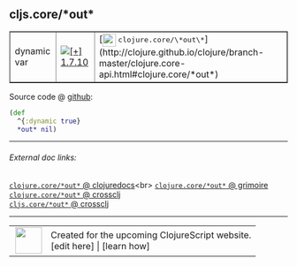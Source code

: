 ## cljs.core/\*out\*



 <table border="1">
<tr>
<td>dynamic var</td>
<td><a href="https://github.com/cljsinfo/cljs-api-docs/tree/1.7.10"><img valign="middle" alt="[+] 1.7.10" title="Added in 1.7.10" src="https://img.shields.io/badge/+-1.7.10-lightgrey.svg"></a> </td>
<td>
[<img height="24px" valign="middle" src="http://i.imgur.com/1GjPKvB.png"> <samp>clojure.core/\*out\*</samp>](http://clojure.github.io/clojure/branch-master/clojure.core-api.html#clojure.core/*out*)
</td>
</tr>
</table>









Source code @ [github](https://github.com/clojure/clojurescript/blob/r1.7.28/src/main/cljs/cljs/core.cljs#L34-L36):

```clj
(def
  ^{:dynamic true}
  *out* nil)
```

<!--
Repo - tag - source tree - lines:

 <pre>
clojurescript @ r1.7.28
└── src
    └── main
        └── cljs
            └── cljs
                └── <ins>[core.cljs:34-36](https://github.com/clojure/clojurescript/blob/r1.7.28/src/main/cljs/cljs/core.cljs#L34-L36)</ins>
</pre>

-->

---



###### External doc links:

[`clojure.core/*out*` @ clojuredocs](http://clojuredocs.org/clojure.core/*out*)<br>
[`clojure.core/*out*` @ grimoire](http://conj.io/store/v1/org.clojure/clojure/1.7.0-beta3/clj/clojure.core/*out*/)<br>
[`clojure.core/*out*` @ crossclj](http://crossclj.info/fun/clojure.core/*out*.html)<br>
[`cljs.core/*out*` @ crossclj](http://crossclj.info/fun/cljs.core.cljs/*out*.html)<br>

---

 <table>
<tr><td>
<img valign="middle" align="right" width="48px" src="http://i.imgur.com/Hi20huC.png">
</td><td>
Created for the upcoming ClojureScript website.<br>
[edit here] | [learn how]
</td></tr></table>

[edit here]:https://github.com/cljsinfo/cljs-api-docs/blob/master/cljsdoc/cljs.core/STARoutSTAR.cljsdoc
[learn how]:https://github.com/cljsinfo/cljs-api-docs/wiki/cljsdoc-files

<!--

This information was too distracting to show to readers, but I'll leave it
commented here since it is helpful to:

- pretty-print the data used to generate this document
- and show how to retrieve that data



The API data for this symbol:

```clj
{:ns "cljs.core",
 :name "*out*",
 :type "dynamic var",
 :source {:code "(def\n  ^{:dynamic true}\n  *out* nil)",
          :title "Source code",
          :repo "clojurescript",
          :tag "r1.7.28",
          :filename "src/main/cljs/cljs/core.cljs",
          :lines [34 36]},
 :full-name "cljs.core/*out*",
 :full-name-encode "cljs.core/STARoutSTAR",
 :clj-symbol "clojure.core/*out*",
 :history [["+" "1.7.10"]]}

```

Retrieve the API data for this symbol:

```clj
;; from Clojure REPL
(require '[clojure.edn :as edn])
(-> (slurp "https://raw.githubusercontent.com/cljsinfo/cljs-api-docs/catalog/cljs-api.edn")
    (edn/read-string)
    (get-in [:symbols "cljs.core/*out*"]))
```

-->
